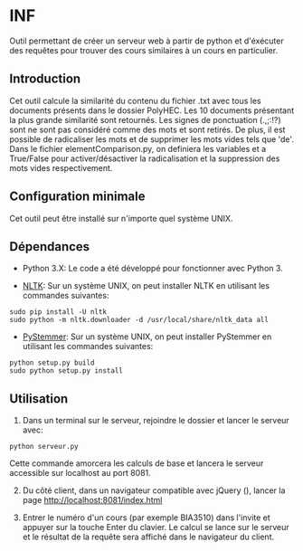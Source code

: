 # INF #

Outil permettant de créer un serveur web à partir de python et d'éxécuter des requêtes pour trouver des cours similaires à un cours en particulier.

## Introduction ##

Cet outil calcule la similarité du contenu du fichier <COURS>.txt avec tous les documents présents dans le dossier PolyHEC. Les 10 documents présentant la plus grande similarité sont retournés. Les signes de ponctuation (.,;:!?) sont ne sont pas considéré comme des mots et sont retirés. De plus, il est possible de radicaliser les mots et de supprimer les mots vides tels que 'de'. Dans le fichier elementComparison.py, on definiera les variables <stemming> et <stopWords> a True/False pour activer/désactiver la radicalisation et la suppression des mots vides respectivement.

## Configuration minimale ##

Cet outil peut être installé sur n'importe quel système UNIX.

## Dépendances ##

* Python 3.X: Le code a été développé pour fonctionner avec Python 3.

* [NLTK](http://www.nltk.org): Sur un système UNIX, on peut installer NLTK en utilisant les commandes suivantes:
```shell
sudo pip install -U nltk
sudo python -m nltk.downloader -d /usr/local/share/nltk_data all
```
* [PyStemmer](https://pypi.python.org/pypi/PyStemmer/1.0.1): 
Sur un système UNIX, on peut installer PyStemmer en utilisant les commandes suivantes:
```shell
python setup.py build
sudo python setup.py install
```
## Utilisation ##

1. Dans un terminal sur le serveur, rejoindre le dossier et lancer le serveur avec:

```shell
python serveur.py
```

Cette commande amorcera les calculs de base et lancera le serveur accessible sur localhost au port 8081. 


2. Du côté client, dans un navigateur compatible avec jQuery (), lancer la page [http://localhost:8081/index.html](http://localhost:8081/index.html)

3. Entrer le numéro d'un cours (par exemple BIA3510) dans l'invite et appuyer sur la touche Enter du clavier. Le calcul se lance sur le serveur et le résultat de la requête sera affiché dans le navigateur du client.














